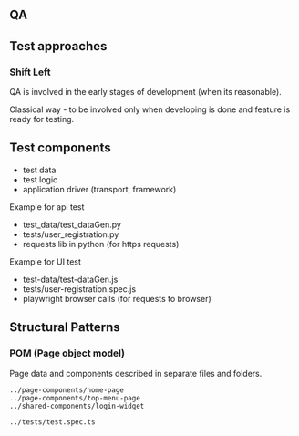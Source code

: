 ## QA

## Test approaches
### Shift Left

QA is involved in the early stages of development (when its reasonable).

Classical way - to be involved only when developing is done and feature is ready for testing.

## Test components

- test data
- test logic
- application driver (transport, framework)

Example for api test
- test_data/test_dataGen.py
- tests/user_registration.py
- requests lib in python (for https requests)

Example for UI test
- test-data/test-dataGen.js
- tests/user-registration.spec.js
- playwright browser calls (for requests to browser)

## Structural Patterns

### POM (Page object model)

Page data and components described in separate files and folders.

```
../page-components/home-page
../page-components/top-menu-page
../shared-components/login-widget

../tests/test.spec.ts
```
